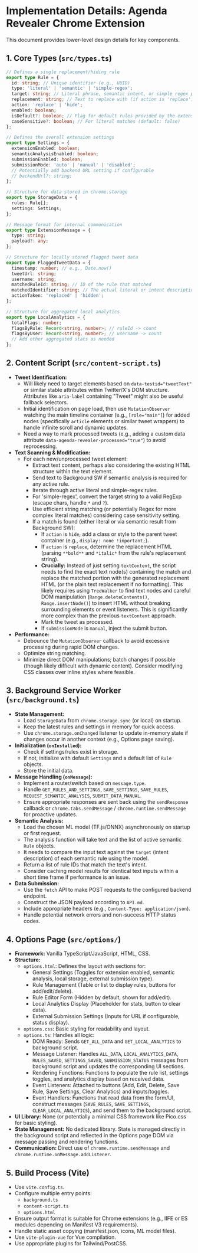# Implementation Details: Agenda Revealer Chrome Extension

This document provides lower-level design details for key components.

## 1. Core Types (`src/types.ts`)

```typescript
// Defines a single replacement/hiding rule
export type Rule = {
  id: string; // Unique identifier (e.g., UUID)
  type: 'literal' | 'semantic' | 'simple-regex';
  target: string; // Literal phrase, semantic intent, or simple regex pattern
  replacement: string; // Text to replace with (if action is 'replace')
  action: 'replace' | 'hide';
  enabled: boolean;
  isDefault?: boolean; // Flag for default rules provided by the extension
  caseSensitive?: boolean; // For literal matches (default: false)
};

// Defines the overall extension settings
export type Settings = {
  extensionEnabled: boolean;
  semanticAnalysisEnabled: boolean;
  submissionEnabled: boolean;
  submissionMode: 'auto' | 'manual' | 'disabled';
  // Potentially add backend URL setting if configurable
  // backendUrl?: string;
};

// Structure for data stored in chrome.storage
export type StorageData = {
  rules: Rule[];
  settings: Settings;
};

// Message format for internal communication
export type ExtensionMessage = {
  type: string;
  payload?: any;
};

// Structure for locally stored flagged tweet data
export type FlaggedTweetData = {
  timestamp: number; // e.g., Date.now()
  tweetUrl: string;
  username: string;
  matchedRuleId: string; // ID of the rule that matched
  matchedIdentifier: string; // The actual literal or intent description
  actionTaken: 'replaced' | 'hidden';
};

// Structure for aggregated local analytics
export type LocalAnalytics = {
  totalFlags: number;
  flagsByRule: Record<string, number>; // ruleId -> count
  flagsByUser: Record<string, number>; // username -> count
  // Add other aggregated stats as needed
};
```

## 2. Content Script (`src/content-script.ts`)

*   **Tweet Identification:**
    *   Will likely need to target elements based on `data-testid="tweetText"` or similar stable attributes within Twitter/X's DOM structure. Attributes like `aria-label` containing "Tweet" might also be useful fallback selectors.
    *   Initial identification on page load, then use `MutationObserver` watching the main timeline container (e.g., `[role="main"]`) for added nodes (specifically `article` elements or similar tweet wrappers) to handle infinite scroll and dynamic updates.
    *   Need a way to mark processed tweets (e.g., adding a custom data attribute `data-agenda-revealer-processed="true"`) to avoid reprocessing.
*   **Text Scanning & Modification:**
    *   For each new/unprocessed tweet element:
        *   Extract text content, perhaps also considering the existing HTML structure within the text element.
        *   Send text to Background SW if semantic analysis is required for any active rule.
        *   Iterate through active literal and simple-regex rules.
        *   For 'simple-regex', convert the target string to a valid RegExp (escape chars, handle `*` and `?`).
        *   Use efficient string matching (or potentially Regex for more complex literal matches) considering case sensitivity setting.
        *   If a match is found (either literal or via semantic result from Background SW):
            *   If `action` is `hide`, add a class or style to the parent tweet container (e.g., `display: none !important;`).
            *   If `action` is `replace`, determine the replacement HTML (parsing `**bold**` and `*italic*` from the rule's replacement string).
            *   **Crucially:** Instead of just setting `textContent`, the script needs to find the exact text node(s) containing the match and replace the matched portion with the generated replacement HTML (or the plain text replacement if no formatting). This likely requires using `TreeWalker` to find text nodes and careful DOM manipulation (`Range.deleteContents()`, `Range.insertNode()`) to insert HTML without breaking surrounding elements or event listeners. This is significantly more complex than the previous `textContent` approach.
            *   Mark the tweet as processed.
            *   If `submissionMode` is `manual`, inject the submit button.
*   **Performance:**
    *   Debounce the `MutationObserver` callback to avoid excessive processing during rapid DOM changes.
    *   Optimize string matching.
    *   Minimize direct DOM manipulations; batch changes if possible (though likely difficult with dynamic content). Consider modifying CSS classes over inline styles where feasible.

## 3. Background Service Worker (`src/background.ts`)

*   **State Management:**
    *   Load `StorageData` from `chrome.storage.sync` (or local) on startup.
    *   Keep the latest rules and settings in memory for quick access.
    *   Use `chrome.storage.onChanged` listener to update in-memory state if changes occur in another context (e.g., Options page saving).
*   **Initialization (`onInstalled`):**
    *   Check if settings/rules exist in storage.
    *   If not, initialize with default `Settings` and a default list of `Rule` objects.
    *   Store the initial data.
*   **Message Handling (`onMessage`):**
    *   Implement a router/switch based on `message.type`.
    *   Handle `GET_RULES_AND_SETTINGS`, `SAVE_SETTINGS`, `SAVE_RULES`, `REQUEST_SEMANTIC_ANALYSIS`, `SUBMIT_DATA_MANUAL`.
    *   Ensure appropriate responses are sent back using the `sendResponse` callback or `chrome.tabs.sendMessage` / `chrome.runtime.sendMessage` for proactive updates.
*   **Semantic Analysis:**
    *   Load the chosen ML model (TF.js/ONNX) asynchronously on startup or first request.
    *   The analysis function will take text and the list of active semantic `Rule` objects.
    *   It needs to compare the input text against the `target` (intent description) of each semantic rule using the model.
    *   Return a list of rule IDs that match the text's intent.
    *   Consider caching model results for identical text inputs within a short time frame if performance is an issue.
*   **Data Submission:**
    *   Use the `fetch` API to make POST requests to the configured backend endpoint.
    *   Construct the JSON payload according to `API.md`.
    *   Include appropriate headers (e.g., `Content-Type: application/json`).
    *   Handle potential network errors and non-success HTTP status codes.

## 4. Options Page (`src/options/`)

*   **Framework:** Vanilla TypeScript/JavaScript, HTML, CSS.
*   **Structure:**
    *   `options.html`: Defines the layout with sections for:
        *   General Settings (Toggles for extension enabled, semantic analysis, local storage, external submission type).
        *   Rule Management (Table or list to display rules, buttons for add/edit/delete).
        *   Rule Editor Form (Hidden by default, shown for add/edit).
        *   Local Analytics Display (Placeholder for stats, button to clear data).
        *   External Submission Settings (Inputs for URL if configurable, status display).
    *   `options.css`: Basic styling for readability and layout.
    *   `options.ts`: Handles all logic:
        *   DOM Ready: Sends `GET_ALL_DATA` and `GET_LOCAL_ANALYTICS` to background script.
        *   Message Listener: Handles `ALL_DATA`, `LOCAL_ANALYTICS_DATA`, `RULES_SAVED`, `SETTINGS_SAVED`, `SUBMISSION_STATUS` messages from background script and updates the corresponding UI sections.
        *   Rendering Functions: Functions to populate the rule list, settings toggles, and analytics display based on received data.
        *   Event Listeners: Attached to buttons (Add, Edit, Delete, Save Rule, Save Settings, Clear Analytics) and inputs/toggles.
        *   Event Handlers: Functions that read data from the form/UI, construct messages (`SAVE_RULES`, `SAVE_SETTINGS`, `CLEAR_LOCAL_ANALYTICS`), and send them to the background script.
*   **UI Library:** None (or potentially a minimal CSS framework like Pico.css for basic styling).
*   **State Management:** No dedicated library. State is managed directly in the background script and reflected in the Options page DOM via message passing and rendering functions.
*   **Communication:** Direct use of `chrome.runtime.sendMessage` and `chrome.runtime.onMessage.addListener`.

## 5. Build Process (Vite)

*   Use `vite.config.ts`.
*   Configure multiple entry points:
    *   `background.ts`
    *   `content-script.ts`
    *   `options.html`
*   Ensure output format is suitable for Chrome extensions (e.g., IIFE or ES modules depending on Manifest V3 requirements).
*   Handle static asset copying (manifest.json, icons, ML model files).
*   Use `vite-plugin-vue` for Vue compilation.
*   Use appropriate plugins for Tailwind/PostCSS. 
